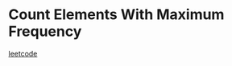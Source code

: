 Count Elements With Maximum Frequency
=====================================
[leetcode](https://leetcode.com/problems/count-elements-with-maximum-frequency)
